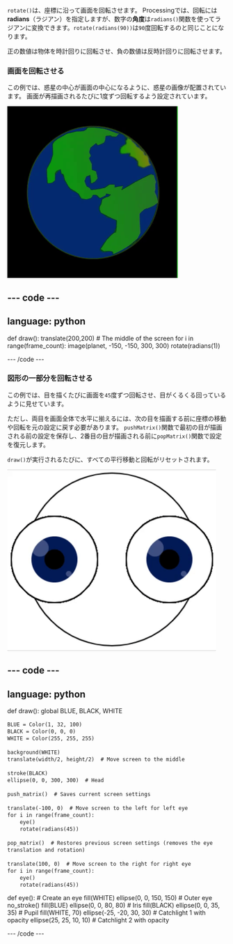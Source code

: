 
`rotate()`は、座標に沿って画面を回転させます。 Processingでは、回転には**radians**（ラジアン）を指定しますが、数字の**角度**は`radians()`関数を使ってラジアンに変換できます。`rotate(radians(90))`は`90`度回転するのと同じことになります。

正の数値は物体を時計回りに回転させ、負の数値は反時計回りに回転させます。

### 画面を回転させる

この例では、惑星の中心が画面の中心になるように、惑星の画像が配置されています。 画面が再描画されるたびに1度ずつ回転するよう設定されています。

![中央で惑星が回転している出力エリア](images/rotate_planet.gif)

--- code ---
---
language: python
---

def draw(): translate(200,200)  # The middle of the screen for i in range(frame_count): image(planet, -150, -150, 300, 300) rotate(radians(1))

--- /code ---

### 図形の一部分を回転させる

この例では、目を描くたびに画面を`45`度ずつ回転させ、目がくるくる回っているように見せています。

ただし、両目を画面全体で水平に揃えるには、次の目を描画する前に座標の移動や回転を元の設定に戻す必要があります。 `pushMatrix()`関数で最初の目が描画される前の設定を保存し、2番目の目が描画される前に`popMatrix()`関数で設定を復元します。

`draw()`が実行されるたびに、すべての平行移動と回転がリセットされます。

![円の集まりでできた目が回転している動く画像を表示する出力エリア](images/rotate_eyes.gif)

--- code ---
---
language: python
---

def draw(): global BLUE, BLACK, WHITE

    BLUE = Color(1, 32, 100)
    BLACK = Color(0, 0, 0)
    WHITE = Color(255, 255, 255)
    
    background(WHITE)
    translate(width/2, height/2)  # Move screen to the middle 
    
    stroke(BLACK)
    ellipse(0, 0, 300, 300)  # Head
    
    push_matrix()  # Saves current screen settings
    
    translate(-100, 0)  # Move screen to the left for left eye
    for i in range(frame_count):
        eye()
        rotate(radians(45))
    
    pop_matrix()  # Restores previous screen settings (removes the eye translation and rotation)
    
    translate(100, 0)  # Move screen to the right for right eye
    for i in range(frame_count):
        eye()
        rotate(radians(45))

def eye(): # Create an eye fill(WHITE) ellipse(0, 0, 150, 150)  # Outer eye no_stroke() fill(BLUE) ellipse(0, 0, 80, 80)  # Iris fill(BLACK) ellipse(0, 0, 35, 35)  # Pupil fill(WHITE, 70) ellipse(-25, -20, 30, 30)  # Catchlight 1 with opacity ellipse(25, 25, 10, 10)  # Catchlight 2 with opacity

--- /code ---
